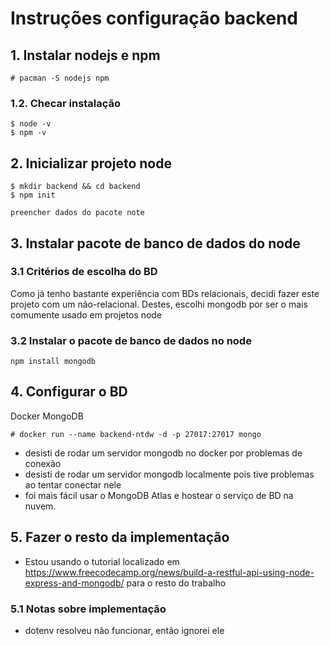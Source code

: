 # Instruções configuração backend

## 1. Instalar nodejs e npm
    # pacman -S nodejs npm

### 1.2. Checar instalação
    $ node -v
    $ npm -v

## 2. Inicializar projeto node
    $ mkdir backend && cd backend
    $ npm init

    preencher dados do pacote note

## 3. Instalar pacote de banco de dados do node

### 3.1 Critérios de escolha do BD

Como já tenho bastante experiência com BDs relacionais, decidi fazer este projeto com um não-relacional. Destes, escolhi mongodb por ser o mais comumente usado em projetos node

### 3.2 Instalar o pacote de banco de dados no node

    npm install mongodb

## 4. Configurar o BD

Docker MongoDB

    # docker run --name backend-ntdw -d -p 27017:27017 mongo

- desisti de rodar um servidor mongodb no docker por problemas de conexão
- desisti de rodar um servidor mongodb localmente pois tive problemas ao tentar conectar nele
- foi mais fácil usar o MongoDB Atlas e hostear o serviço de BD na nuvem.

## 5. Fazer o resto da implementação
- Estou usando o tutorial localizado em https://www.freecodecamp.org/news/build-a-restful-api-using-node-express-and-mongodb/ para o resto do trabalho

### 5.1 Notas sobre implementação
- dotenv resolveu não funcionar, então ignorei ele